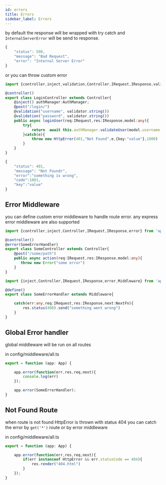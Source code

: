 ```yaml
---
id: errors
title: Errors
sidebar_label: Errors
---
```


by default the response will be wrapped with try catch and `InternalServerError` will be send to response.
```typescript
{
    "status": 500,
    "message": "Bad Request",
    "error": "Internal Server Error"
}
```
or you can throw custom error
```typescript
import {controller,inject,validation,Controller,IRequest,IResponse,validator} from 'appolo';

@controller()
export class LoginController extends Controller{
    @inject() authManager:AuthManager;
    @post("/login/")
    @validation("username", validator.string())
    @validation("password", validator.string())
    public async loginUser(req:IRequest,res:IResponse,model:any){
        try{
            return  await this.authManager.validateUser(model.username,model.password)
        }catch(e){
            throw new HttpError(401,"Not Found",e,{key:"value"},1000)
        }
    }
}
```

```typescript
{
    "status": 401,
    "message": "Not Foundr",
    "error":"something is wrong",
    "code":1001,
    "key":"value"
}
```

## Error Middleware
you can define custom error middleware to handle route error.
any express error middleware are also supported

```typescript
import {controller,inject,Controller,IRequest,IResponse,error} from 'appolo';

@controller()
@error(SomeErrorHandler)
export class SomeController extends Controller{
    @post("/some/path")
    public async action(req:IRequest,res:IResponse,model:any){
       throw new Error("some error")
    }
}
```

```typescript
import {inject,Controller,IRequest,IResponse,error,Middleware} from 'appolo';

@define()
export class SomeErrorHandler extends Middleware{

    catch(err:any,req:IRequest,res:IResponse,next:NextFn){
        res.status(400).send("something went wrong")
    }
}
```

## Global Error handler
global middleware will be run on all routes

in config/middleware/all.ts
```typescript
export = function (app: App) {

    app.error(function(err,res,req,next){
        console.log(err)
    });

    app.error(SomeErrorHandler);
}
```

## Not Found Route
when route is not found HttpError is thrown with status 404
you can catch the error by `get('*')` route or by error middleware

in config/middleware/all.ts
```typescript
export = function (app: App) {

    app.error(function(err,res,req,next){
        if(err instanceof HttpError && err.statusCode == 404){
            res.render("404.html")
        }
    });
}
```